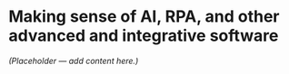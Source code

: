 # Making sense of AI, RPA, and other advanced and integrative software

*(Placeholder — add content here.)*
